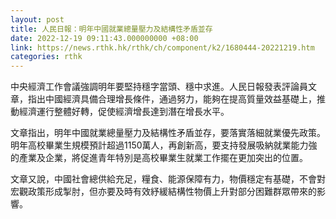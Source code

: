 ```yaml
---
layout: post
title: 人民日報：明年中國就業總量壓力及結構性矛盾並存
date: 2022-12-19 09:11:43.000000000 +08:00
link: https://news.rthk.hk/rthk/ch/component/k2/1680444-20221219.htm
categories: rthk
---
```


中央經濟工作會議強調明年要堅持穩字當頭、穩中求進。人民日報發表評論員文章，指出中國經濟具備合理增長條件，通過努力，能夠在提高質量效益基礎上，推動經濟運行整體好轉，促使經濟增長達到潛在增長水平。

文章指出，明年中國就業總量壓力及結構性矛盾並存，要落實落細就業優先政策。明年高校畢業生規模預計超過1150萬人，再創新高，要支持發展吸納就業能力強的產業及企業，將促進青年特別是高校畢業生就業工作擺在更加突出的位置。

文章又說，中國社會總供給充足，糧食、能源保障有力，物價穩定有基礎，不會對宏觀政策形成掣肘，但亦要及時有效紓緩結構性物價上升對部分困難群眾帶來的影響。
